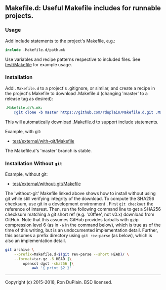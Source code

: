 ## Makefile.d: Useful Makefile includes for runnable projects.

### Usage

Add include statements to the project's Makefile, e.g.:

```Makefile
include .Makefile.d/path.mk
```

Use variables and recipe patterns respective to included files. See
[test/Makefile](test/Makefile) for example usage.


### Installation

Add `.Makefile.d` to a project's .gitignore, or similar, and create a recipe in
the project's Makefile to download .Makefile.d (changing 'master' to a release
tag as desired):

```Makefile
.Makefile.d/%.mk:
	@git clone -b master https://github.com/rduplain/Makefile.d.git .Makefile.d
```

This will automatically download .Makefile.d to support include statements.

Example, with git:

* [test/external/with-git/Makefile](test/external/with-git/Makefile)

The Makefile.d's 'master' branch is stable.


### Installation Without `git`

Example, without git:

* [test/external/without-git/Makefile](test/external/without-git/Makefile)

The 'without-git' Makefile linked above shows how to install without using git
while still verifying integrity of the download. To compute the SHA256
checksum, use git in a development environment . First `git checkout` the
reference of interest. Then, run the following command line to get a SHA256
checksum matching a git short ref (e.g. 'c0ffee', not v0.x) download from
GitHub. Note that this assumes GitHub provides tarballs with gzip compression
level 6 (as in `-6` in the command below), which is true as of the time of this
writing, but is an undocumented implementation detail. Further, this assumes a
prefix directory using `git rev-parse` (as below), which is also an
implementation detail.

```sh
git archive \
    --prefix=Makefile.d-$(git rev-parse --short HEAD)/ \
    --format=tar.gz -6 HEAD |\
        openssl dgst -sha256 |\
            awk '{ print $2 }'
```


---

Copyright (c) 2015-2018, Ron DuPlain. BSD licensed.
